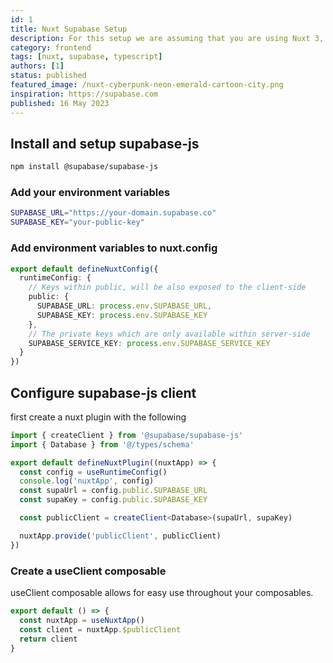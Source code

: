 ```yaml
---
id: 1
title: Nuxt Supabase Setup
description: For this setup we are assuming that you are using Nuxt 3, Typescript and supabase-js.
category: frontend
tags: [nuxt, supabase, typescript]
authors: [1]
status: published
featured_image: /nuxt-cyberpunk-neon-emerald-cartoon-city.png
inspiration: https://supabase.com
published: 16 May 2023
---
```


## Install and setup supabase-js

```bash
npm install @supabase/supabase-js
```

### Add your environment variables

```bash
SUPABASE_URL="https://your-domain.supabase.co"
SUPABASE_KEY="your-public-key"
```

### Add environment variables to nuxt.config

```ts
export default defineNuxtConfig({
  runtimeConfig: {
    // Keys within public, will be also exposed to the client-side
    public: {
      SUPABASE_URL: process.env.SUPABASE_URL,
      SUPABASE_KEY: process.env.SUPABASE_KEY
    },
    // The private keys which are only available within server-side
    SUPABASE_SERVICE_KEY: process.env.SUPABASE_SERVICE_KEY
  }
})
```

## Configure supabase-js client

first create a nuxt plugin with the following

```ts
import { createClient } from '@supabase/supabase-js'
import { Database } from '@/types/schema'

export default defineNuxtPlugin((nuxtApp) => {
  const config = useRuntimeConfig()
  console.log('nuxtApp', config)
  const supaUrl = config.public.SUPABASE_URL
  const supaKey = config.public.SUPABASE_KEY

  const publicClient = createClient<Database>(supaUrl, supaKey)

  nuxtApp.provide('publicClient', publicClient)
})
```

### Create a useClient composable

useClient composable allows for easy use throughout your composables.

```ts
export default () => {
  const nuxtApp = useNuxtApp()
  const client = nuxtApp.$publicClient
  return client
}
```
